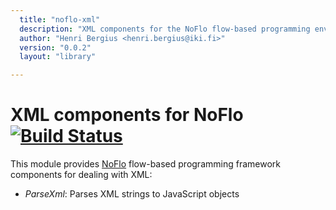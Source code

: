 ```yaml
---
  title: "noflo-xml"
  description: "XML components for the NoFlo flow-based programming environment"
  author: "Henri Bergius <henri.bergius@iki.fi>"
  version: "0.0.2"
  layout: "library"

---
```

XML components for NoFlo [![Build Status](https://secure.travis-ci.org/bergie/noflo-xml.png?branch=master)](https://travis-ci.org/bergie/noflo-xml)
========================

This module provides [NoFlo](http://noflojs.org/) flow-based programming framework components for dealing with XML:

* _ParseXml_: Parses XML strings to JavaScript objects
